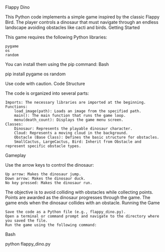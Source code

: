 Flappy Dino

This Python code implements a simple game inspired by the classic Flappy Bird.  The player controls a dinosaur that must navigate through an endless landscape avoiding obstacles like cacti and birds.
Getting Started

This game requires the following Python libraries:

    pygame
    os
    random

You can install them using the pip command:
Bash

pip install pygame os random

Use code with caution.
Code Structure

The code is organized into several parts:

    Imports: The necessary libraries are imported at the beginning.
    Functions:
        load_image(path): Loads an image from the specified path.
        main(): The main function that runs the game loop.
        menu(death_count): Displays the game menu screen.
    Classes:
        Dinosaur: Represents the playable dinosaur character.
        Cloud: Represents a moving cloud in the background.
        Obstacle (Base Class): Defines the basic structure for obstacles.
        SmallCactus, LargeCactus, Bird: Inherit from Obstacle and represent specific obstacle types.

Gameplay

Use the arrow keys to control the dinosaur:

    Up arrow: Makes the dinosaur jump.
    Down arrow: Makes the dinosaur duck.
    No key pressed: Makes the dinosaur run.

The objective is to avoid colliding with obstacles while collecting points. Points are awarded as the dinosaur progresses through the game. The game ends when the dinosaur collides with an obstacle.
Running the Game

    Save the code as a Python file (e.g., flappy_dino.py).
    Open a terminal or command prompt and navigate to the directory where you saved the file.
    Run the game using the following command:

Bash

python flappy_dino.py

